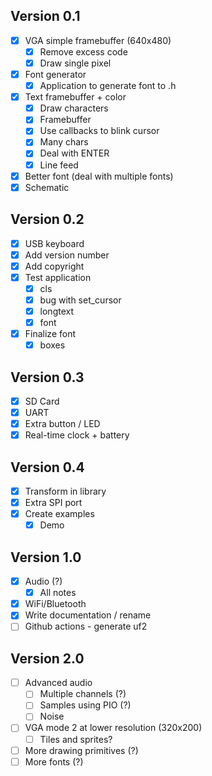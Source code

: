 ## Version 0.1

- [x] VGA simple framebuffer (640x480)
  - [x] Remove excess code
  - [x] Draw single pixel
- [x] Font generator
  - [x] Application to generate font to .h
- [x] Text framebuffer + color
  - [x] Draw characters
  - [x] Framebuffer
  - [x] Use callbacks to blink cursor
  - [x] Many chars
  - [x] Deal with ENTER
  - [x] Line feed
- [x] Better font (deal with multiple fonts)
- [x] Schematic

## Version 0.2

- [x] USB keyboard
- [x] Add version number
- [x] Add copyright
- [x] Test application
  - [x] cls
  - [x] bug with set_cursor
  - [x] longtext
  - [x] font
- [x] Finalize font
  - [x] boxes

## Version 0.3

- [x] SD Card
- [x] UART
- [x] Extra button / LED
- [x] Real-time clock + battery

## Version 0.4

- [x] Transform in library
- [x] Extra SPI port
- [x] Create examples
  - [x] Demo

## Version 1.0

- [x] Audio (?)
  - [x] All notes
- [x] WiFi/Bluetooth
- [x] Write documentation / rename
- [ ] Github actions - generate uf2

## Version 2.0

- [ ] Advanced audio
  - [ ] Multiple channels (?)
  - [ ] Samples using PIO (?)
  - [ ] Noise
- [ ] VGA mode 2 at lower resolution (320x200)
  - [ ] Tiles and sprites?
- [ ] More drawing primitives (?)
- [ ] More fonts (?)